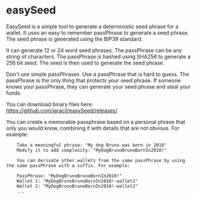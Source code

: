 # easySeed

EasySeed is a simple tool to generate a deterministic seed phrase for a wallet. It uses an easy to remember passPhrase to generate a seed phrase. The seed phrase is generated using the BIP39 standard.

It can generate 12 or 24 word seed phrases. The passPhrase can be any string of characters. The passPhrase is hashed using SHA256 to generate a 256 bit seed. The seed is then used to generate the seed phrase.

Don't use simple passPhrases. Use a passPhrase that is hard to guess. The passPhrase is the only thing that protects your seed phrase. If someone knows your passPhrase, they can generate your seed phrase and steal your funds.

You can download binary files here: https://github.com/jaracil/easySeed/releases/

You can create a memorable passphrase based on a personal phrase that only you would know, combining it with details that are not obvious. For example:

        Take a meaningful phrase: "My dog Bruno was born in 2010"
        Modify it to add complexity: "MyDogBrunoBrunoBornIn2010!"

        You can derivate other wallets from the same passPhrase by using the same passPhrase with a suffix. For example:

        PassPhrase: "MyDogBrunoBrunoBornIn2010!"
        Wallet 1: "MyDogBrunoBrunoBornIn2010!-wallet1"
        Wallet 2: "MyDogBrunoBrunoBornIn2010!-wallet2"
        ... 